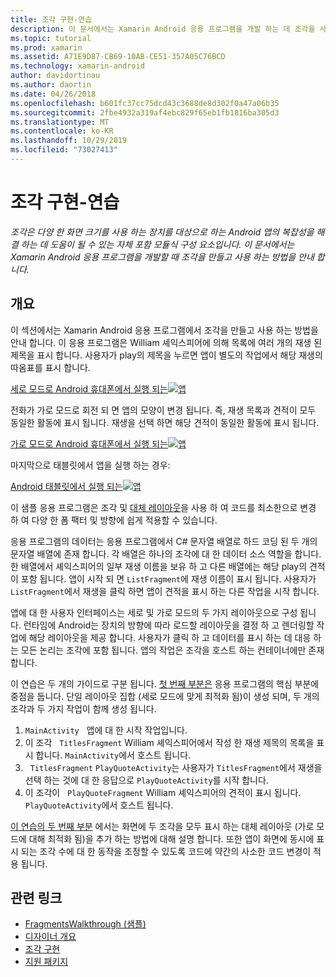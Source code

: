 ```yaml
---
title: 조각 구현-연습
description: 이 문서에서는 Xamarin Android 응용 프로그램을 개발 하는 데 조각을 사용 하는 방법을 안내 합니다.
ms.topic: tutorial
ms.prod: xamarin
ms.assetid: A71E9D87-CB69-10AB-CE51-357A05C76BCD
ms.technology: xamarin-android
author: davidortinau
ms.author: daortin
ms.date: 04/26/2018
ms.openlocfilehash: b601fc37cc75dcd43c3688de8d302f0a47a06b35
ms.sourcegitcommit: 2fbe4932a319af4ebc829f65eb1fb1816ba305d3
ms.translationtype: MT
ms.contentlocale: ko-KR
ms.lasthandoff: 10/29/2019
ms.locfileid: "73027413"
---
```

# <a name="implementing-fragments---walkthrough"></a>조각 구현-연습

_조각은 다양 한 화면 크기를 사용 하는 장치를 대상으로 하는 Android 앱의 복잡성을 해결 하는 데 도움이 될 수 있는 자체 포함 모듈식 구성 요소입니다. 이 문서에서는 Xamarin Android 응용 프로그램을 개발할 때 조각을 만들고 사용 하는 방법을 안내 합니다._

## <a name="overview"></a>개요

이 섹션에서는 Xamarin Android 응용 프로그램에서 조각을 만들고 사용 하는 방법을 안내 합니다. 이 응용 프로그램은 William 셰익스피어에 의해 목록에 여러 개의 재생 된 제목을 표시 합니다. 사용자가 play의 제목을 누르면 앱이 별도의 작업에서 해당 재생의 따옴표를 표시 합니다.

[세로 모드로 Android 휴대폰에서 실행 되는![앱](./images/intro-screenshot-phone-sml.png)](./images/intro-screenshot-phone.png#lightbox)

전화가 가로 모드로 회전 되 면 앱의 모양이 변경 됩니다. 즉, 재생 목록과 견적이 모두 동일한 활동에 표시 됩니다. 재생을 선택 하면 해당 견적이 동일한 활동에 표시 됩니다.

[가로 모드로 Android 휴대폰에서 실행 되는![앱](./images/intro-screenshot-phone-land-sml.png)](./images/intro-screenshot-phone-land.png#lightbox)

마지막으로 태블릿에서 앱을 실행 하는 경우:

[Android 태블릿에서 실행 되는![앱](./images/intro-screenshot-tablet-sml.png)](./images/intro-screenshot-tablet.png#lightbox)

이 샘플 응용 프로그램은 조각 및 [대체 레이아웃](/xamarin/android/app-fundamentals/resources-in-android/alternate-resources)을 사용 하 여 코드를 최소한으로 변경 하 여 다양 한 폼 팩터 및 방향에 쉽게 적용할 수 있습니다.

응용 프로그램의 데이터는 응용 프로그램에서 C# 문자열 배열로 하드 코딩 된 두 개의 문자열 배열에 존재 합니다. 각 배열은 하나의 조각에 대 한 데이터 소스 역할을 합니다.  한 배열에서 셰익스피어의 일부 재생 이름을 보유 하 고 다른 배열에는 해당 play의 견적이 포함 됩니다. 앱이 시작 되 면 `ListFragment`에 재생 이름이 표시 됩니다. 사용자가 `ListFragment`에서 재생을 클릭 하면 앱이 견적을 표시 하는 다른 작업을 시작 합니다.

앱에 대 한 사용자 인터페이스는 세로 및 가로 모드의 두 가지 레이아웃으로 구성 됩니다. 런타임에 Android는 장치의 방향에 따라 로드할 레이아웃을 결정 하 고 렌더링할 작업에 해당 레이아웃을 제공 합니다. 사용자가 클릭 하 고 데이터를 표시 하는 데 대응 하는 모든 논리는 조각에 포함 됩니다. 앱의 작업은 조각을 호스트 하는 컨테이너에만 존재 합니다.

이 연습은 두 개의 가이드로 구분 됩니다. [첫 번째 부분은](./walkthrough.md) 응용 프로그램의 핵심 부분에 중점을 둡니다. 단일 레이아웃 집합 (세로 모드에 맞게 최적화 됨)이 생성 되며, 두 개의 조각과 두 가지 작업이 함께 생성 됩니다.

1. `MainActivity` &nbsp; 앱에 대 한 시작 작업입니다.
1. 이 조각 &nbsp; `TitlesFragment` William 셰익스피어에서 작성 한 재생 제목의 목록을 표시 합니다. `MainActivity`에서 호스트 됩니다.
1. &nbsp; `TitlesFragment` `PlayQuoteActivity`는 사용자가 `TitlesFragment`에서 재생을 선택 하는 것에 대 한 응답으로 `PlayQuoteActivity`를 시작 합니다.
1. 이 조각이 &nbsp; `PlayQuoteFragment` William 셰익스피어의 견적이 표시 됩니다. `PlayQuoteActivity`에서 호스트 됩니다.

[이 연습의 두 번째 부분](./walkthrough-landscape.md) 에서는 화면에 두 조각을 모두 표시 하는 대체 레이아웃 (가로 모드에 대해 최적화 됨)을 추가 하는 방법에 대해 설명 합니다. 또한 앱이 화면에 동시에 표시 되는 조각 수에 대 한 동작을 조정할 수 있도록 코드에 약간의 사소한 코드 변경이 적용 됩니다.

## <a name="related-links"></a>관련 링크

- [FragmentsWalkthrough (샘플)](https://docs.microsoft.com/samples/xamarin/monodroid-samples/fragmentswalkthrough)
- [디자이너 개요](~/android/user-interface/android-designer/index.md)
- [조각 구현](https://developer.android.com/guide/topics/fundamentals/fragments.html)
- [지원 패키지](https://developer.android.com/sdk/compatibility-library.html)
